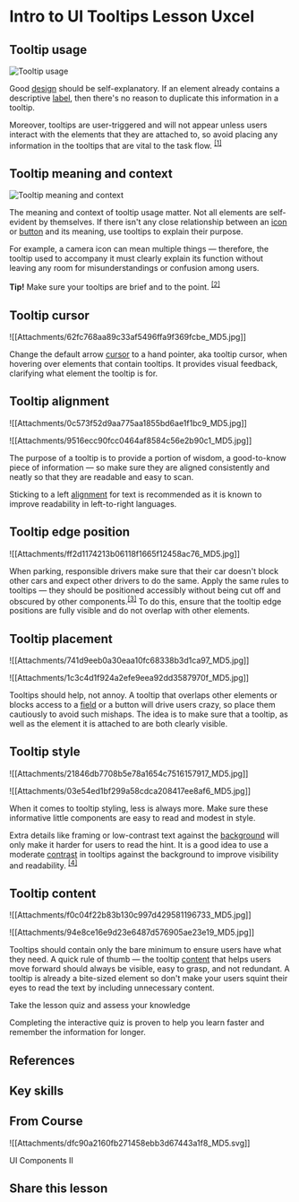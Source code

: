 # Intro to UI Tooltips Lesson  Uxcel
## Tooltip usage

![Tooltip usage](https://img.uxcel.com/practices/usage-1586434512290/a-1645622343991.jpg)

Good [design](https://app.uxcel.com/glossary/design) should be self-explanatory. If an element already contains a descriptive [label](https://app.uxcel.com/glossary/labels), then there's no reason to duplicate this information in a tooltip. 

Moreover, tooltips are user-triggered and will not appear unless users interact with the elements that they are attached to, so avoid placing any information in the tooltips that are vital to the task flow. <sup><a href="moz-extension://1fff0f8b-616f-485f-8cf3-32584a1a9298/#anchor-1" rel="noopener noreferrer" applinkanchor="">[1]</a></sup>

## Tooltip meaning and context

![Tooltip meaning and context](https://img.uxcel.com/practices/text-meaning-1586434539699/a-1645622376209.jpg)

The meaning and context of tooltip usage matter. Not all elements are self-evident by themselves. If there isn't any close relationship between an [icon](https://app.uxcel.com/glossary/icons) or [button](https://app.uxcel.com/glossary/buttons) and its meaning, use tooltips to explain their purpose.

For example, a camera icon can mean multiple things — therefore, the tooltip used to accompany it must clearly explain its function without leaving any room for misunderstandings or confusion among users.

**Tip!** Make sure your tooltips are brief and to the point. <sup><a href="moz-extension://1fff0f8b-616f-485f-8cf3-32584a1a9298/#anchor-2" rel="noopener noreferrer" applinkanchor="">[2]</a></sup>

## Tooltip cursor

![[Attachments/62fc768aa89c33af5496ffa9f369fcbe_MD5.jpg]]

Change the default arrow [cursor](https://app.uxcel.com/glossary/cursors) to a hand pointer, aka tooltip cursor, when hovering over elements that contain tooltips. It provides visual feedback, clarifying what element the tooltip is for.

## Tooltip alignment

![[Attachments/0c573f52d9aa775aa1855bd6ae1f1bc9_MD5.jpg]]

![[Attachments/9516ecc90fcc0464af8584c56e2b90c1_MD5.jpg]]

The purpose of a tooltip is to provide a portion of wisdom, a good-to-know piece of information — so make sure they are aligned consistently and neatly so that they are readable and easy to scan.

Sticking to a left [alignment](https://app.uxcel.com/glossary/alignment) for text is recommended as it is known to improve readability in left-to-right languages.

## Tooltip edge position

![[Attachments/ff2d1174213b06118f1665f12458ac76_MD5.jpg]]

When parking, responsible drivers make sure that their car doesn't block other cars and expect other drivers to do the same. Apply the same rules to tooltips — they should be positioned accessibly without being cut off and obscured by other components.<sup><a href="moz-extension://1fff0f8b-616f-485f-8cf3-32584a1a9298/#anchor-3" rel="noopener noreferrer" applinkanchor="">[3]</a></sup> To do this, ensure that the tooltip edge positions are fully visible and do not overlap with other elements.

## Tooltip placement

![[Attachments/741d9eeb0a30eaa10fc68338b3d1ca97_MD5.jpg]]

![[Attachments/1c3c4d1f924a2efe9eea92dd3587970f_MD5.jpg]]

Tooltips should help, not annoy. A tooltip that overlaps other elements or blocks access to a [field](https://app.uxcel.com/glossary/inputs) or a button will drive users crazy, so place them cautiously to avoid such mishaps. The idea is to make sure that a tooltip, as well as the element it is attached to are both clearly visible.

## Tooltip style

![[Attachments/21846db7708b5e78a1654c7516157917_MD5.jpg]]

![[Attachments/03e54ed1bf299a58cdca208417ee8af6_MD5.jpg]]

When it comes to tooltip styling, less is always more. Make sure these informative little components are easy to read and modest in style.

Extra details like framing or low-contrast text against the [background](https://app.uxcel.com/glossary/background) will only make it harder for users to read the hint. It is a good idea to use a moderate [contrast](https://app.uxcel.com/glossary/contrast) in tooltips against the background to improve visibility and readability. <sup><a href="moz-extension://1fff0f8b-616f-485f-8cf3-32584a1a9298/#anchor-4" rel="noopener noreferrer" applinkanchor="">[4]</a></sup>

## Tooltip content

![[Attachments/f0c04f22b83b130c997d429581196733_MD5.jpg]]

![[Attachments/94e8ce16e9d23e6487d576905ae23e19_MD5.jpg]]

Tooltips should contain only the bare minimum to ensure users have what they need. A quick rule of thumb — the tooltip [content](https://app.uxcel.com/glossary/content) that helps users move forward should always be visible, easy to grasp, and not redundant. A tooltip is already a bite-sized element so don't make your users squint their eyes to read the text by including unnecessary content.

Take the lesson quiz and assess your knowledge

Completing the interactive quiz is proven to help you learn faster and remember the information for longer.

## References

## Key skills

## From Course

![[Attachments/dfc90a2160fb271458ebb3d67443a1f8_MD5.svg]]

UI Components II

## Share this lesson